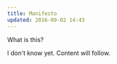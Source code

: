 ```yaml
---
title: Manifesto
updated: 2016-09-02 14:43
---
```


What is this?

I don't know yet. Content will follow. 